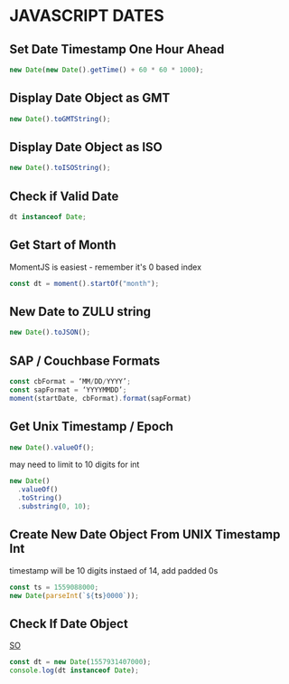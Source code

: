# JAVASCRIPT DATES

## Set Date Timestamp One Hour Ahead

```javascript
new Date(new Date().getTime() + 60 * 60 * 1000);
```

## Display Date Object as GMT

```javascript
new Date().toGMTString();
```

## Display Date Object as ISO

```javascript
new Date().toISOString();
```

## Check if Valid Date

```javascript
dt instanceof Date;
```

## Get Start of Month

MomentJS is easiest - remember it's 0 based index

```javascript
const dt = moment().startOf("month");
```

## New Date to ZULU string

```javascript
new Date().toJSON();
```

## SAP / Couchbase Formats

```javascript
const cbFormat = ‘MM/DD/YYYY’;
const sapFormat = ‘YYYYMMDD’;
moment(startDate, cbFormat).format(sapFormat)
```

## Get Unix Timestamp / Epoch

```javascript
new Date().valueOf();
```

may need to limit to 10 digits for int

```javascript
new Date()
  .valueOf()
  .toString()
  .substring(0, 10);
```

## Create New Date Object From UNIX Timestamp Int

timestamp will be 10 digits instaed of 14, add padded 0s

```javascript
const ts = 1559088000;
new Date(parseInt(`${ts}0000`));
```

## Check If Date Object

[SO](https://stackoverflow.com/questions/643782/how-to-check-whether-an-object-is-a-date)

```javascript
const dt = new Date(1557931407000);
console.log(dt instanceof Date);
```
